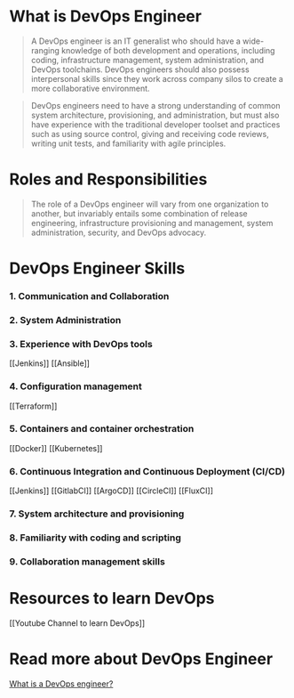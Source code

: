 # What is DevOps Engineer

> A DevOps engineer is an IT generalist who should have a wide-ranging knowledge of both development and operations, including coding, infrastructure management, system administration, and DevOps toolchains. DevOps engineers should also possess interpersonal skills since they work across company silos to create a more collaborative environment.

> DevOps engineers need to have a strong understanding of common system architecture, provisioning, and administration, but must also have experience with the traditional developer toolset and practices such as using source control, giving and receiving code reviews, writing unit tests, and familiarity with agile principles.

# Roles and Responsibilities

> The role of a DevOps engineer will vary from one organization to another, but invariably entails some combination of release engineering, infrastructure provisioning and management, system administration, security, and DevOps advocacy.

# DevOps Engineer Skills

### 1. Communication and Collaboration
### 2. System Administration
### 3. Experience with DevOps tools
[[Jenkins]]
[[Ansible]]
### 4. Configuration management
[[Terraform]]
### 5. Containers and container orchestration
[[Docker]]
[[Kubernetes]]
### 6. Continuous Integration and Continuous Deployment (CI/CD)
[[Jenkins]]
[[GitlabCI]]
[[ArgoCD]]
[[CircleCI]]
[[FluxCI]]
### 7. System architecture and provisioning
### 8. Familiarity with coding and scripting 
### 9. Collaboration management skills

# Resources to learn DevOps
[[Youtube Channel to learn DevOps]]
# Read more about DevOps Engineer

[What is a DevOps engineer?](https://www.atlassian.com/devops/what-is-devops/devops-engineer)
